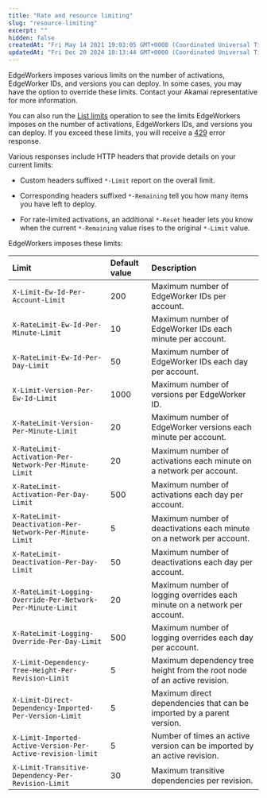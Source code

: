 ```yaml
---
title: "Rate and resource limiting"
slug: "resource-limiting"
excerpt: ""
hidden: false
createdAt: "Fri May 14 2021 19:03:05 GMT+0000 (Coordinated Universal Time)"
updatedAt: "Fri Dec 20 2024 18:13:44 GMT+0000 (Coordinated Universal Time)"
---
```

EdgeWorkers imposes various limits on the number of activations, EdgeWorker IDs, and versions you can deploy. In some cases, you may have the option to override these limits. Contact your Akamai representative for more information.

You can also run the [List limits](ref:get-limits) operation to see the limits EdgeWorkers imposes on the number of activations, EdgeWorkers IDs, and versions you can deploy. If you exceed these limits, you will receive a [429](ref:429) error response.

Various responses include HTTP headers that provide details on your current limits:

- Custom headers suffixed `*-Limit` report on the overall limit.

- Corresponding headers suffixed `*-Remaining` tell you how many items you have left to deploy.

- For rate-limited activations, an additional `*-Reset` header lets you know when the current `*-Remaining` value rises to the original `*-Limit` value.

EdgeWorkers imposes these limits: 

| Limit                                                       | Default value | Description                                                               |
| :---------------------------------------------------------- | :------------ | :------------------------------------------------------------------------ |
| `X-Limit-Ew-Id-Per-Account-Limit`                           | 200           | Maximum number of EdgeWorker IDs per account.                             |
| `X-RateLimit-Ew-Id-Per-Minute-Limit`                        | 10            | Maximum number of EdgeWorker IDs each minute per account.                 |
| `X-RateLimit-Ew-Id-Per-Day-Limit`                           | 50            | Maximum number of EdgeWorker IDs each day per account.                    |
| `X-Limit-Version-Per-Ew-Id-Limit`                           | 1000          | Maximum number of versions per EdgeWorker ID.                             |
| `X-RateLimit-Version-Per-Minute-Limit`                      | 20            | Maximum number of EdgeWorker versions each minute per account.            |
| `X-RateLimit-Activation-Per-Network-Per-Minute-Limit`       | 20            | Maximum number of activations each minute on a network per account.       |
| `X-RateLimit-Activation-Per-Day-Limit`                      | 500           | Maximum number of activations each day per account.                       |
| `X-RateLimit-Deactivation-Per-Network-Per-Minute-Limit`     | 5             | Maximum number of deactivations each minute on a network per account.     |
| `X-RateLimit-Deactivation-Per-Day-Limit`                    | 50            | Maximum number of deactivations each day per account.                     |
| `X-RateLimit-Logging-Override-Per-Network-Per-Minute-Limit` | 20            | Maximum number of logging overrides each minute on a network per account. |
| `X-RateLimit-Logging-Override-Per-Day-Limit`                | 500           | Maximum number of logging overrides each day per account.                 |
| `X-Limit-Dependency-Tree-Height-Per-Revision-Limit`         | 5             | Maximum dependency tree height from the root node of an active revision.  |
| `X-Limit-Direct-Dependency-Imported-Per-Version-Limit`      | 5             | Maximum direct dependencies that can be imported by a parent version.     |
| `X-Limit-Imported-Active-Version-Per-Active-revision-limit` | 5             | Number of times an active version can be imported by an active revision.  |
| `X-Limit-Transitive-Dependency-Per-Revision-Limit`          | 30            | Maximum transitive dependencies per revision.                             |
